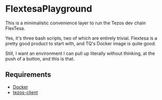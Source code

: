 # FlextesaPlayground

This is a minimalistic convenience layer to run the Tezos dev chain FlexTesa.

Yes, it's three bash scripts, two of which are entirely trivial. Flextesa is a pretty good product to start with, and TQ's Docker image is quite good.

Still, I want an environment I can pull up literally without thinking, at the push of a button, and this is that.

## Requirements
- [Docker](https://docs.docker.com/get-docker/)
- [tezos-client](https://assets.tqtezos.com/docs/setup/1-tezos-client/)
